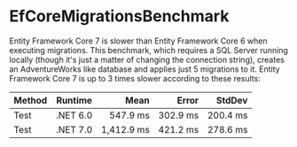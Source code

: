# EfCoreMigrationsBenchmark

Entity Framework Core 7 is slower than Entity Framework Core 6 when executing migrations. This benchmark, which requires a SQL Server running locally (though it's just a matter of changing the connection string), creates an AdventureWorks like database and applies just 5 migrations to it. Entity Framework Core 7 is up to 3 times slower according to these results:

| Method |  Runtime |       Mean |    Error |   StdDev |
|------- |--------- |-----------:|---------:|---------:|
|   Test | .NET 6.0 |   547.9 ms | 302.9 ms | 200.4 ms |
|   Test | .NET 7.0 | 1,412.9 ms | 421.2 ms | 278.6 ms |
